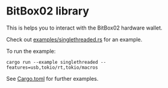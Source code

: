 # BitBox02 library

This is helps you to interact with the BitBox02 hardware wallet.

Check out [examples/singlethreaded.rs](examples/singlethreaded.rs) for an example.

To run the example:

    cargo run --example singlethreaded --features=usb,tokio/rt,tokio/macros

See [Cargo.toml](Cargo.toml) for further examples.
